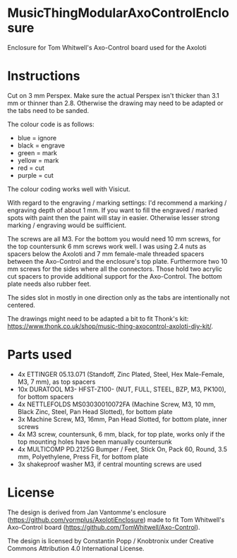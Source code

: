 # MusicThingModularAxoControlEnclosure
Enclosure for Tom Whitwell's Axo-Control board used for the Axoloti

Instructions
============
Cut on 3 mm Perspex. Make sure the actual Perspex isn't thicker than 3.1 mm or thinner than 2.8. Otherwise the drawing may need to be adapted or the tabs need to be sanded.

The colour code is as follows:
- blue = ignore
- black = engrave
- green = mark
- yellow = mark
- red = cut
- purple = cut

The colour coding works well with Visicut.

With regard to the engraving / marking settings: I'd recommend a marking / engraving depth of about 1 mm. If you want to fill the engraved / marked spots with paint then the paint will stay in easier. Otherwise lesser strong marking / engraving would be suifficient.

The screws are all M3. For the bottom you would need 10 mm screws, for the top countersunk 6 mm screws work well. I was using 2.4 nuts as spacers below the Axoloti and 7 mm female-male threaded spacers between the Axo-Control and the enclosure's top plate. Furthermore two 10 mm screws for the sides where all the connectors. Those hold two acrylic cut spacers to provide additional support for the Axo-Control. The bottom plate needs also rubber feet.

The sides slot in mostly in one direction only as the tabs are intentionally not centered.

The drawings might need to be adapted a bit to fit Thonk's kit: https://www.thonk.co.uk/shop/music-thing-axocontrol-axoloti-diy-kit/.

Parts used
==========
- 4x ETTINGER 	05.13.071 (Standoff, Zinc Plated, Steel, Hex Male-Female, M3, 7 mm), as top spacers
- 10x DURATOOL 	M3- HFST-Z100-  (NUT, FULL, STEEL, BZP, M3, PK100), for bottom spacers
- 4x NETTLEFOLDS 	MS03030010072FA  (Machine Screw, M3, 10 mm, Black Zinc, Steel, Pan Head Slotted), for bottom plate
- 3x Machine Screw, M3, 16mm, Pan Head Slotted, for bottom plate, inner screws
- 4x M3 screw, countersunk, 6 mm, black, for top plate, works only if the top mounting holes have been manually countersunk
- 4x MULTICOMP 	PD.2125G  Bumper / Feet, Stick On, Pack 60, Round, 3.5 mm, Polyethylene, Press Fit, for bottom plate
- 3x shakeproof washer M3, if central mounting screws are used

License
=======

The design is derived from Jan Vantomme's enclosure (https://github.com/vormplus/AxolotiEnclosure) made to fit Tom Whitwell's Axo-Control board (https://github.com/TomWhitwell/Axo-Control).

The design is licensed by Constantin Popp / Knobtronix under Creative Commons Attribution 4.0 International License.
